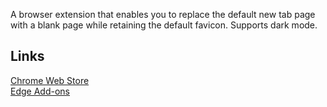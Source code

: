 A browser extension that enables you to replace the default new tab page with a blank page while retaining the default favicon. Supports dark mode.

## Links

[Chrome Web Store](https://chromewebstore.google.com/detail/odjfoclbnmllekbhpbgopiiaelcpeimb)<br>
[Edge Add-ons](https://microsoftedge.microsoft.com/addons/detail/cbdaoffmmppingmciephekphbcfngkkk)
